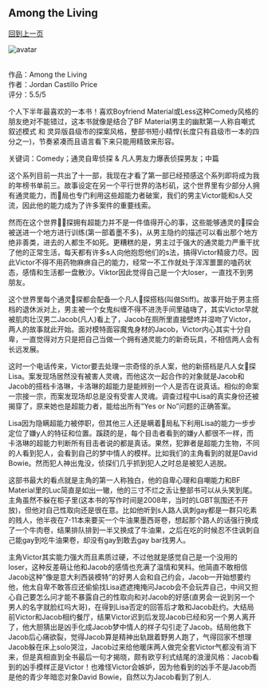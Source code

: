 ## Among the Living
[回到上一页](https://boheme130.github.io/PsyCop/)

![avatar](https://dwtr67e3ikfml.cloudfront.net/bookCovers/75582df550b0b545c2bd8752258e787d1529ae67)
<br>
<br>

作品：Among the Living <br>
作者：Jordan Castillo Price <br>
评分：5.5/5 <br>

个人下半年最喜欢的一本书！喜欢Boyfriend Material或Less这种Comedy风格的朋友绝对不能错过，这本书就像是结合了BF Material男主的幽默第一人称自嘲式叙述模式 和 灵异版县级市的探案风格，整部书短小精悍(长度只有县级市一本的四分之一)，节奏紧凑而且语言看下来只能用精致来形容。

关键词：Comedy；通灵自卑侦探 & 凡人男友力爆表侦探男友；中篇

这个系列目前一共出了十一部，我现在才看了第一部已经预感这个系列即将成为我的年榜书单前三。故事设定在另一个平行世界的洛杉矶，这个世界里有少部分人拥有通灵能力，而👮局也专门利用这些超能力者破案，我们的男主Victor能和s人交流，因此他的能力成为了许多案件的重要线索。

然而在这个世界👮🏻探拥有超能力并不是一件值得开心的事，这些能够通灵的👮探会被送进一个地方进行训练(第一部着墨不多)，从男主隐约的描述可以看出那个地方绝非善类，进去的人都生不如死。更糟糕的是，男主过于强大的通灵能力严重干扰了他的正常生活，每天都有许多s人向他抱怨他们的s法，搞得Victor精疲力尽。因此Victor不得不用药物麻痹自己的能力，经常一不工作就处于浑浑噩噩的嗑药状态，感情和生活都一盘散沙。Viktor因此觉得自己是一个大loser，一直找不到男朋友。

这个世界里每个通灵👮探都会配备一个凡人👮探搭档(叫做Stiff)。故事开始于男主搭档的退休派对上，男主被一个女鬼纠缠不得不进洗手间里磕嗨了，其实Victor早就被肌肉壮汉男二Jacob(凡人)看上了，Jacob在厕所里直接壁咚并湿吻了Victor，两人的故事就此开始。面对模特面容魔鬼身材的Jacob，Victor内心其实十分自卑，一直觉得对方只是把自己当做一个拥有通灵能力的新奇玩具，不相信两人会有长远发展。

这时一个电话传来，Victor要去处理一宗奇怪的杀人案，他的新搭档是凡人女👮探Lisa。案发现场居然没有被害人灵魂，而他这次一起合作的对象就是Jacob和Jacob的搭档卡洛琳，卡洛琳的超能力是能辨别一个人是否在说真话。相似的命案一宗接一宗，而案发现场却总是没有受害人灵魂。调查过程中Lisa的真实身份还被揭穿了，原来她也是超能力者，能给出所有”Yes or No”问题的正确答案。

Lisa因为隐瞒超能力被停职，但其他三人还是瞒着👮局私下利用Lisa的能力一步步定位了嫌y人的特征和位置。蹊跷的是，每个目击者看到的嫌y人都很不一样，而卡洛琳的超能力判断所有目击者说的都是真话。果然，犯罪者是超能力生物，不同的人看到犯人，会看到自己的梦中情人的模样。比如我们的主角看到的就是David Bowie。然而犯人神出鬼没，侦探们几乎抓到犯人之时总是被犯人逃脱。

这部书最大的看点就是主角的第一人称独白，他的自卑心理和自嘲能力和BF Material里的Luc简直是如出一辙，他的三寸不烂之舌让整部书可以从头笑到尾。主角虽然不躲在柜子里(这本书的写作时间是2008年，当时的LGBT氛围还不开放)，但他对自己性取向还是很在意。比如他听到s人路人讽刺gay都是一群只吃素的贱人，他半夜在7-11本来要买一个牛油果墨西哥卷，想起那个路人的话强行换成了一个牛肉卷，结果排队排到一半又换成了牛油果，之后在吃的时候忍不住讽刺自己能gay到吃牛油果卷，却没有gay到敢去gay bar找男人。

主角Victor其实能力强大而且素质过硬，不过他就是感觉自己是一个没用的loser，这种反差萌让他和Jacob的感情也充满了温情和笑料。他简直不敢相信Jacob这种”像是意大利西装模特”的好男人会和自己约会，Jacob一开始想要约他，他太自卑不敢答应还偷偷找Lisa遮遮掩掩问Jacob会不会玩弄自己，中间又担心自己要怎么问才能不暴露自己的性取向和对Jacob的好感(直男会一说到另一个男人的名字就脸红吗大哥)，在得到Lisa否定的回答后才敢和Jacob赴约。大结局前Victor和Jacob相约餐厅，结果Victor迟到后发现Jacob已经和另一个男人离开了，他大胆猜出是凶手化成Jacob梦中情人的样子勾引走了Jacob。结局他救下Jacob后心痛欲裂，觉得Jacob算是精神出轨跟着野男人跑了，气得回家不想理Jacob躲在床上solo哭泣，Jacob过来给他暖床两人做完全套Victor气都没有消下来，但是真相直到全书最后一句才揭晓，颇有欧亨利式结尾的浪漫风格：Jacob看到的凶手模样正是Victor！也难怪Victor会嫉妒，因为他看到的凶手不是Jacob而是他的青少年暗恋对象David Bowie，自然以为Jacob看到了别人. 

